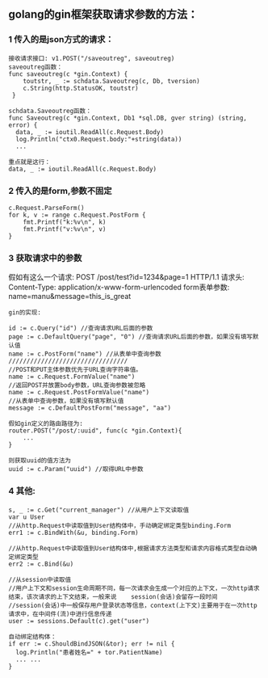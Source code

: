 ## golang的gin框架获取请求参数的方法：
### 1 传入的是json方式的请求：
    接收请求接口: v1.POST("/saveoutreg", saveoutreg)
    saveoutreg函数：
    func saveoutreg(c *gin.Context) {
        toutstr, _ := schdata.Saveoutreg(c, Db, tversion)
        c.String(http.StatusOK, toutstr)
     }

    schdata.Saveoutreg函数：
    func Saveoutreg(c *gin.Context, Db1 *sql.DB, gver string) (string, error) {  
      data, _ := ioutil.ReadAll(c.Request.Body)
      log.Println("ctx0.Request.body:"+string(data))
      ...

    重点就是这行：
    data, _ := ioutil.ReadAll(c.Request.Body)

### 2 传入的是form,参数不固定

    c.Request.ParseForm()
    for k, v := range c.Request.PostForm {
        fmt.Printf("k:%v\n", k)
        fmt.Printf("v:%v\n", v)
    }

### 3 获取请求中的参数
   假如有这么一个请求:
    POST   /post/test?id=1234&page=1  HTTP/1.1
    请求头:  Content-Type: application/x-www-form-urlencoded
    form表单参数:  name=manu&message=this_is_great

    gin的实现:

    id := c.Query("id") //查询请求URL后面的参数
    page := c.DefaultQuery("page", "0") //查询请求URL后面的参数，如果没有填写默认值
    name := c.PostForm("name") //从表单中查询参数
    /////////////////////////////////
    //POST和PUT主体参数优先于URL查询字符串值。
    name := c.Request.FormValue("name") 
    //返回POST并放置body参数，URL查询参数被忽略
    name := c.Request.PostFormValue("name")
    //从表单中查询参数，如果没有填写默认值   
    message := c.DefaultPostForm("message", "aa") 

    假如gin定义的路由路径为:
    router.POST("/post/:uuid", func(c *gin.Context){
        ...
    }

    则获取uuid的值方法为
    uuid := c.Param("uuid") //取得URL中参数

### 4 其他:
    s, _ := c.Get("current_manager") //从用户上下文读取值      
    var u User
    //从http.Request中读取值到User结构体中，手动确定绑定类型binding.Form
    err1 := c.BindWith(&u, binding.Form) 

    //从http.Request中读取值到User结构体中,根据请求方法类型和请求内容格式类型自动确定绑定类型
    err2 := c.Bind(&u)

    //从session中读取值
    //用户上下文和session生命周期不同，每一次请求会生成一个对应的上下文，一次http请求结束，该次请求的上下文结束，一般来说    session(会话)会留存一段时间
    //session(会话)中一般保存用户登录状态等信息，context(上下文)主要用于在一次http请求中，在中间件(流)中进行信息传递
    user := sessions.Default(c).get("user")

    自动绑定结构体：
    if err := c.ShouldBindJSON(&tor); err != nil {
      log.Println("患者姓名=" + tor.PatientName)
      ... ...
    }
